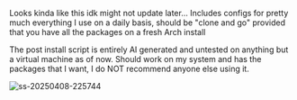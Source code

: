 Looks kinda like this idk might not update later...
Includes configs for pretty much everything I use on a daily basis, should be "clone and go" provided that you have all the packages on a fresh Arch install

The post install script is entirely AI generated and untested on anything but a virtual machine as of now. Should work on my system and has the packages that I want, I do NOT recommend anyone else using it.

![ss-20250408-225744](https://github.com/user-attachments/assets/c7dca4d3-722f-43d1-a73d-fa118972f3a4)

